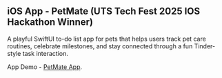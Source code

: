## iOS App - PetMate (UTS Tech Fest 2025 IOS Hackathon Winner) 

A playful SwiftUI to-do list app for pets that helps users track pet care routines, celebrate milestones, and stay connected through a fun Tinder-style task interaction.

App Demo - [PetMate App](https://drive.google.com/file/d/1kzh6h3ZaEWj7tLbq0K10x04TVNWvoK9l/view).
